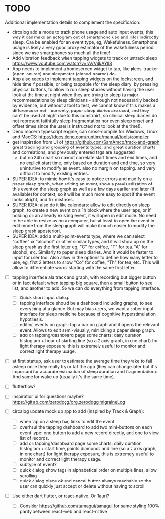 # TODO

Additional implementation details to complement the specification:

* circalog add a mode to track phone usage and auto input events, this way it can make an actogram out of smartphone use and infer indirectly sleep. Can be enabled for an event type, eg, Wakefulness. Smartphone usage is likely a very good proxy estimator of the wakefulness period since we use smartphones so much all the time!
* Add vibration feedback when tapping widgets to track or untrack sleep https://www.youtube.com/watch?v=rAVV4kAYlI8
* App needs to implement a homescreen widget to tap, like plees-tracker (open-source) and sleepmeter (closed-source) do.
* App also needs to implement tapping widgets on the lockscreen, and hide time if possible, or being tappable (for the sleep diary) by pressing physical buttons, to allow to run sleep studies without having the user look at the time at night when they are trying to sleep (a major recommendations by sleep clinicians - although not necessarily backed by evidence, but without a tool to test, we cannot know if this makes a difference or not - currently, paper sleep diaries are used, and they can't be used at night due to this constraint, so clinical sleep diaries do not represent faithfully sleep fragmentation nor even sleep onset and offset times since the user is instructed not to look at the time!).
* Deno modern typescript engine, can cross-compile for Windows, Linux and MacOS: https://docs.deno.com/runtime/manual/tools/compiler
* get inspiration from UI of https://github.com/SamAmco/track-and-graph great tracking and grouping of events types, and great duration charts and correlations, and previously entered tags are suggested
  * but no 24h chart so cannot correlate start times and end times, and no explicit start time, only based on duration and end time, so very unintuitive to modify an event. also no margin on tapping. and very difficult to modify existing entries.
* SUPER IDEA: to mimic how it's easy to notice errors and modify on a paper sleep graph, when editing an event, show a previsualization of this event on the sleep graph as well as a few days earlier and later (if available) for context, so it will be much more easy to spot if the event looks alright, and fix mistakes.
* SUPER IDEA: also do it like calendars: allow to edit directly on sleep graph, to create a new event on a 1h block where the user taps, or if holding on an already existing event, it will open in edit mode. No need to be able to resize as on a computer, but at least to.open the event in edit mode from the sleep graph will make it much easier to modify the sleep graph aposteriori.
* SUPER IDEA: add a multi-point-events type, where we can select "coffee" or "alcohol" or other similar types, and it will show up on the sleep graph as the first letter eg, "C" for coffee, "T" for tea, "A" for alcohol, etc. Similarly to paper sleep diaries. And it would be faster to input for user too. Also allow in the options to define how many letter to use, eg, first 2 letters to show "Co" for coffee, "Th" for tea, etc. This will allow to differentiate words starting with the same first letter.

* [ ] tapping interface ala track and graph, with recording but bigger button or in fact default when tappinp big square, then a small button to see list, and another to add. So we can do everything from tapping interface.
    * [ ] Quick short input dialog.
    * [ ] tapping interface should be a dashboard including graphs, to see everything at a glance. But may bias users, we want a sober input interface for sleep medicine because of cognitive hyperstimulation hypothesis.
    * [ ] editing events on graph: tap a bar on graph and it opens the relevant event. Allows to edit semi-visually, mimicking a paper sleep graph.
    * [ ] add on tapping/dashboard page some charts: daily duration histogram + hour of starting line (so a 2 axis graph, in one chart) for light therapy exposure, this is extremely useful to monitor and correct light therapy usage.

* [ ] at first startup, ask user to estimate the average time they take to fall asleep once they really try or taf the app (they can change later but it's important for accurate estimation of sleep duration and fragmentation). And same for wake up (usually it's the same time).
* [ ] flutterflow?
* [ ] inspiration ui for questions maybe? https://gitlab.com/zerodogg/org.zerodogg.migraineLog

* [ ] circalog update mock up app to add (inspired by Track & Graph):
    * [ ] when tap on a sleep bar, links to edit the event
    * [ ] overhaul the tapping dashboard to add two mini-buttons on each event type: one button to add a new record directly, and one to view list of records.
    * [ ] add on tapping/dashboard page some charts: daily duration histogram + start time, points diamonds and line (so a 2 axis graph, in one chart) for light therapy exposure, this is extremely useful to monitor and correct light therapy usage.
    * [ ] subtype of event?
    * [ ] quick dialog show tags in alphabetical order on multiple lines, allow scrolling
    * [ ] quick dialog place ok and cancel button always reachable so the user can quickly just accept or delete without having to scroll
          
* [ ] Use either dart flutter, or react-native. Or Tauri?
    * [ ] Consider https://github.com/tamagui/tamagui for same styling 100% parity between react-web and react-native
